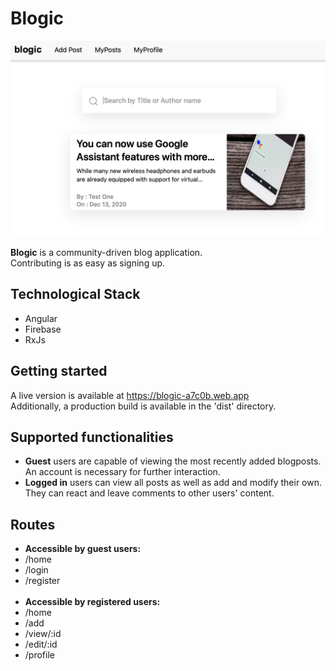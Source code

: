 # Blogic
<img src="./assets/blogic-demo.png" alt="blogic demo">

<p><b>Blogic</b> is a community-driven blog application. <br /> 
Contributing is as easy as signing up.</p>

## Technological Stack

- Angular
- Firebase
- RxJs

## Getting started

A live version is available at https://blogic-a7c0b.web.app
<br>
Additionally, a production build is available in the 'dist' directory.

## Supported functionalities

- <b>Guest</b> users are capable of viewing the most recently added blogposts. An account is necessary for further interaction.
- <b>Logged in</b> users can view all posts as well as add and modify their own. They can react and leave comments to other users' content.

## Routes

- <b>Accessible by guest users:</b>
- /home
- /login
- /register
<br /> <br />
- <b>Accessible by registered users:</b>
- /home
- /add
- /view/:id
- /edit/:id
- /profile
